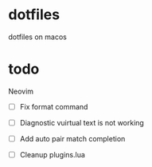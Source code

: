 # dotfiles
dotfiles on macos

# todo


Neovim

- [ ] Fix format command
- [ ] Diagnostic vuirtual text is not working 
- [ ] Add auto pair match completion
- [ ] Cleanup plugins.lua 


